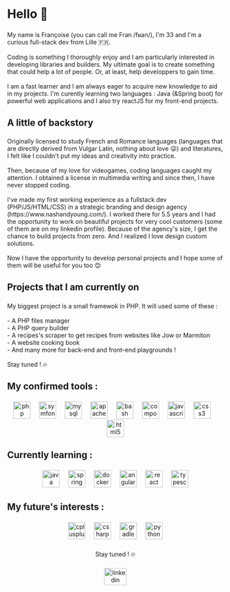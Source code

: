 <h1 align="left">Hello 👋</h1>

###

<p align="left">My name is Françoise (you can call me Fran /fʁan/), I'm 33 and I'm a curious full-stack dev from Lille 🇫🇷.  <br><br>Coding is something I thoroughly enjoy and I am particularly interested in developing libraries and builders. My ultimate goal is to create something that could help a lot of people. Or, at least, help developpers to gain  time. <br><br>I am a fast learner and I am always eager to acquire new knowledge to aid in my projects. I'm curently learning two languages : Java (&Spring boot) for powerful web applications and I also try reactJS for my front-end projects.</p>

###

<h2 align="left">A little of backstory</h2>

###

<p align="left">Originally licensed to study French and Romance languages (languages that are directly derived from Vulgar Latin, nothing about love 😜) and literatures, I felt like I couldn't put my ideas and creativity into practice.<br><br>Then, because of my love for videogames, coding languages caught my attention. I obtained a license in multimedia writing and since then, I have never stopped coding.<br><br>I've made my first working experience as a fullstack dev (PHP/JS/HTML/CSS) in a strategic branding and design agency (https://www.nashandyoung.com/). I worked there for 5.5 years and I had the opportunity to work on beautiful projects for very cool customers (some of them are on my linkedin profile). Because of the agency's size, I get the chance to build projects from zero. And I realized I love design custom solutions.<br><br>Now I have the opportunity to develop personal projects and I hope some of them will be useful for you too 😊</p>

###

<h2 align="left">Projects that I am currently on</h2>

###

<p align="left">My biggest project is a small framewok in PHP.  It will used some of these : <br><br>- A PHP files manager <br>- A PHP query builder<br>- A recipes's scraper to get recipes from websites like Jow or Marmiton<br>- A website cooking book<br>- And many more for back-end and front-end playgrounds !<br><br> Stay tuned ! 🔥</p>

###

<h2 align="left">My confirmed tools :</h2>

###

<div align="center">
  <img src="https://cdn.jsdelivr.net/gh/devicons/devicon/icons/php/php-original.svg" height="40" alt="php logo"  />
  <img width="12" />
  <img src="https://cdn.jsdelivr.net/gh/devicons/devicon/icons/symfony/symfony-original.svg" height="40" alt="symfony logo"  />
  <img width="12" />
  <img src="https://cdn.jsdelivr.net/gh/devicons/devicon/icons/mysql/mysql-original.svg" height="40" alt="mysql logo"  />
  <img width="12" />
  <img src="https://cdn.jsdelivr.net/gh/devicons/devicon/icons/apache/apache-original.svg" height="40" alt="apache logo"  />
  <img width="12" />
  <img src="https://cdn.jsdelivr.net/gh/devicons/devicon/icons/bash/bash-original.svg" height="40" alt="bash logo"  />
  <img width="12" />
  <img src="https://cdn.jsdelivr.net/gh/devicons/devicon/icons/composer/composer-original.svg" height="40" alt="composer logo"  />
  <img width="12" />
  <img src="https://cdn.jsdelivr.net/gh/devicons/devicon/icons/javascript/javascript-original.svg" height="40" alt="javascript logo"  />
  <img width="12" />
  <img src="https://cdn.jsdelivr.net/gh/devicons/devicon/icons/css3/css3-original.svg" height="40" alt="css3 logo"  />
  <img width="12" />
  <img src="https://cdn.jsdelivr.net/gh/devicons/devicon/icons/html5/html5-original.svg" height="40" alt="html5 logo"  />
</div>

###

<h2 align="left">Currently learning :</h2>

###

<div align="center">
  <img src="https://cdn.jsdelivr.net/gh/devicons/devicon/icons/java/java-original.svg" height="40" alt="java logo"  />
  <img width="12" />
  <img src="https://cdn.jsdelivr.net/gh/devicons/devicon/icons/spring/spring-original.svg" height="40" alt="spring logo"  />
  <img width="12" />
  <img src="https://cdn.jsdelivr.net/gh/devicons/devicon/icons/docker/docker-original.svg" height="40" alt="docker logo"  />
  <img width="12" />
  <img src="https://cdn.jsdelivr.net/gh/devicons/devicon/icons/angularjs/angularjs-original.svg" height="40" alt="angularjs logo"  />
  <img width="12" />
  <img src="https://cdn.jsdelivr.net/gh/devicons/devicon/icons/react/react-original.svg" height="40" alt="react logo"  />
  <img width="12" />
  <img src="https://cdn.jsdelivr.net/gh/devicons/devicon/icons/typescript/typescript-original.svg" height="40" alt="typescript logo"  />
</div>

###

<h2 align="left">My future's interests :</h2>

###

<div align="center">
  <img src="https://cdn.jsdelivr.net/gh/devicons/devicon/icons/cplusplus/cplusplus-original.svg" height="40" alt="cplusplus logo"  />
  <img width="12" />
  <img src="https://cdn.jsdelivr.net/gh/devicons/devicon/icons/csharp/csharp-original.svg" height="40" alt="csharp logo"  />
  <img width="12" />
  <img src="https://cdn.jsdelivr.net/gh/devicons/devicon/icons/gradle/gradle-original.svg" height="40" alt="gradle logo"  />
  <img width="12" />
  <img src="https://cdn.jsdelivr.net/gh/devicons/devicon/icons/python/python-original.svg" height="40" alt="python logo"  />
</div>

###

<p align="center">Stay tuned ! 🔥</p>

###

<div align="center">
  <a href="www.linkedin.com/in/francoise-banier-327868150" target="_blank">
    <img src="https://raw.githubusercontent.com/maurodesouza/profile-readme-generator/master/src/assets/icons/social/linkedin/default.svg" width="52" height="40" alt="linkedin logo"  />
  </a>
</div>

###
